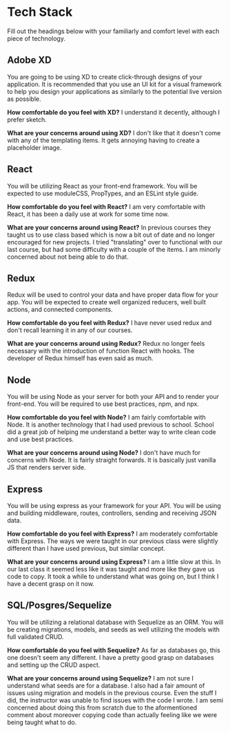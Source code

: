 # Tech Stack

Fill out the headings below with your familiarly and comfort level with each piece of technology.


## Adobe XD

You are going to be using XD to create click-through designs of your application. It is recommended that you use an UI kit for a visual framework to help you design your applications as similarly to the potential live version as possible.

**How comfortable do you feel with XD?**
I understand it decently, although I prefer sketch.

**What are your concerns around using XD?**
I don't like that it doesn't come with any of the templating items. It gets annoying having to create a placeholder image. 

## React

You will be utilizing React as your front-end framework. You will be expected to use moduleCSS, PropTypes, and an ESLint style guide.

**How comfortable do you feel with React?**
I am very comfortable with React, it has been a daily use at work for some time now.

**What are your concerns around using React?**
In previous courses they taught us to use class based which is now a bit out of date and no longer encouraged for new projects. I tried "translating" over to functional with our last course, but had some difficulty with a couple of the items. I am minorly concerned about not being able to do that.

## Redux

Redux will be used to control your data and have proper data flow for your app. You will be expected to create well organized reducers, well built actions, and connected components.

**How comfortable do you feel with Redux?**
I have never used redux and don't recall learning it in any of our courses.

**What are your concerns around using Redux?**
Redux no longer feels necessary with the introduction of function React with hooks. The developer of Redux himself has even said as much.

## Node

You will be using Node as your server for both your API and to render your front-end. You will be required to use best practices, npm, and npx.

**How comfortable do you feel with Node?**
I am fairly comfortable with Node. It is another technology that I had used previous to school. School did a great job of helping me understand a better way to write clean code and use best practices.

**What are your concerns around using Node?**
I don't have much for concerns with Node. It is fairly straight forwards. It is basically just vanilla JS that renders server side.

## Express

You will be using express as your framework for your API. You will be using and building middleware, routes, controllers, sending and receiving JSON data.

**How comfortable do you feel with Express?**
I am moderately comfortable with Express. The ways we were taught in our previous class were slightly different than I have used previous, but similar concept.

**What are your concerns around using Express?**
I am a little slow at this. In our last class it seemed less like it was taught and more like they gave us code to copy. It took a while to understand what was going on, but I think I have a decent grasp on it now.

## SQL/Posgres/Sequelize

You will be utilizing a relational database with Sequelize as an ORM. You will be creating migrations, models, and seeds as well utilizing the models with full validated CRUD.

**How comfortable do you feel with Sequelize?**
As far as databases go, this one doesn't seem any different. I have a pretty good grasp on databases and setting up the CRUD aspect.

**What are your concerns around using Sequelize?**
I am not sure I understand what seeds are for a database. I also had a fair amount of issues using migration and models in the previous course. Even the stuff I did, the instructor was unable to find issues with the code I wrote. I am semi concerned about doing this from scratch due to the aformentioned comment about moreover copying code than actually feeling like we were being taught what to do.
